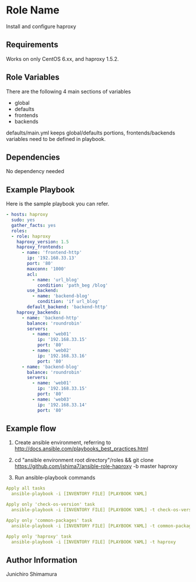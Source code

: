 Role Name
=========

Install and configure haproxy

Requirements
------------

Works on only CentOS 6.xx, and haproxy 1.5.2.

Role Variables
--------------

There are the following 4 main sections of variables
  - global
  - defaults
  - frontends
  - backends

defaults/main.yml keeps global/defaults portions, frontends/backends variables need to be defined in playbook.

Dependencies
------------

No dependency needed

Example Playbook
----------------

Here is the sample playbook you can refer.

```yaml
- hosts: haproxy
  sudo: yes
  gather_facts: yes
  roles:
  - role: haproxy
    haproxy_version: 1.5
    haproxy_frontends:
      - name: 'frontend-http'
        ip: '192.168.33.13'
        port: '80'
        maxconn: '1000'
        acl:
          - name: 'url_blog'
            condition: 'path_beg /blog'
        use_backend:
          - name: 'backend-blog'
            condition: 'if url_blog'
        default_backend: 'backend-http'
    haproxy_backends:
      - name: 'backend-http'
        balance: 'roundrobin'
        servers:
          - name: 'web01'
            ip: '192.168.33.15'
            port: '80'
          - name: 'web02'
            ip: '192.168.33.16'
            port: '80'
      - name: 'backend-blog'
        balance: 'roundrobin'
        servers:
          - name: 'web01'
            ip: '192.168.33.15'
            port: '80'
          - name: 'web03'
            ip: '192.168.33.14'
            port: '80'
```


Example flow
------------
1. Create ansible environment, referring to http://docs.ansible.com/playbooks_best_practices.html

2. cd "ansible environment root directory"/roles && git clone https://github.com/jshima7/ansible-role-haproxy -b master haproxy

3. Run ansible-playbook commands

```yaml
Apply all tasks
  ansible-playbook -i [INVENTORY FILE] [PLAYBOOK YAML]

Apply only 'check-os-version' task
  ansible-playbook -i [INVENTORY FILE] [PLAYBOOK YAML] -t check-os-version

Apply only 'common-packages' task
  ansible-playbook -i [INVENTORY FILE] [PLAYBOOK YAML] -t common-packages

Apply only 'haproxy' task
  ansible-playbook -i [INVENTORY FILE] [PLAYBOOK YAML] -t haproxy
```



Author Information
------------------

Junichiro Shimamura
